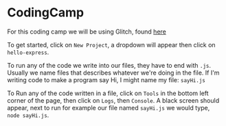 # CodingCamp

For this coding camp we will be using Glitch, found [here](https://glitch.com/)

To get started, click on `New Project`, a dropdown will appear then click on `hello-express`.

To run any of the code we write into our files, they have to end with `.js`. Usually we name files
that describes whatever we're doing in the file. If I'm writing code to make a program say Hi, I might
name my file: `sayHi.js`

To Run any of the code written in a file, click on `Tools` in the bottom left corner of the page, then click on 
`Logs`, then `Console`. A black screen should appear, next to run for example our file named `sayHi.js` we would type,
`node sayHi.js`.
